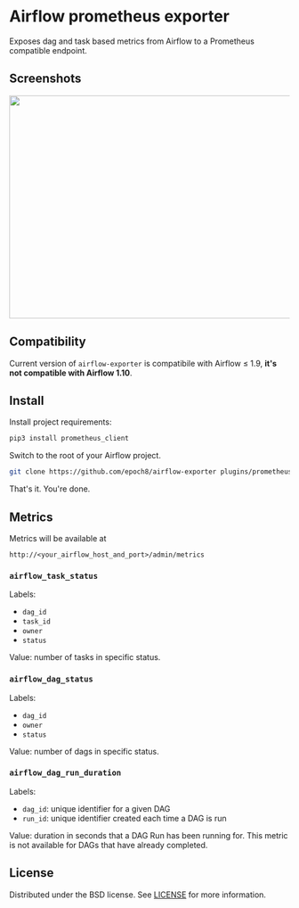# Airflow prometheus exporter

Exposes dag and task based metrics from Airflow to a Prometheus compatible endpoint.

## Screenshots

<img src="https://epoch8.github.io/media/2018/08/03/monitoring-airflow-with-prometheus/metrics_screenshot.png" height="400" width="600"/>

## Compatibility

Current version of `airflow-exporter` is compatibile with Airflow &le; 1.9, **it's not compatible with Airflow 1.10**.

## Install

Install project requirements:

```sh
pip3 install prometheus_client
```

Switch to the root of your Airflow project.

```sh
git clone https://github.com/epoch8/airflow-exporter plugins/prometheus_exporter
```

That's it. You're done.

## Metrics

Metrics will be available at 

```
http://<your_airflow_host_and_port>/admin/metrics
```

### `airflow_task_status`

Labels:

* `dag_id`
* `task_id`
* `owner`
* `status`

Value: number of tasks in specific status.

### `airflow_dag_status`

Labels:

* `dag_id`
* `owner`
* `status`

Value: number of dags in specific status.

### `airflow_dag_run_duration`

Labels:

* `dag_id`: unique identifier for a given DAG
* `run_id`: unique identifier created each time a DAG is run

Value: duration in seconds that a DAG Run has been running for. This metric is not available for DAGs that have already completed.

## License

Distributed under the BSD license. See [LICENSE](LICENSE) for more
information.
